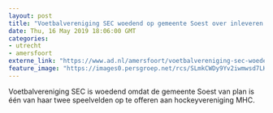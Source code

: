 ```yaml
---
layout: post
title: "Voetbalvereniging SEC woedend op gemeente Soest over inleveren tweede speelveld"
date: Thu, 16 May 2019 18:06:00 GMT
categories: 
- utrecht 
- amersfoort 
externe_link: "https://www.ad.nl/amersfoort/voetbalvereniging-sec-woedend-op-gemeente-soest-over-inleveren-tweede-speelveld~ad4d7360/"
feature_image: "https://images0.persgroep.net/rcs/SLmkCWDy9Yv2iwmwsd7LKEimauw/diocontent/71730458/_fitwidth/400/?appId=21791a8992982cd8da851550a453bd7f&quality=0.7"
---
```


Voetbalvereniging SEC is woedend omdat de gemeente Soest van plan is één van haar twee speelvelden op te offeren aan hockeyvereniging MHC.
